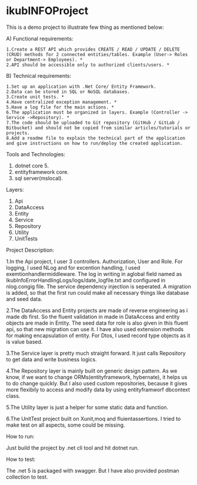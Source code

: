 # ikubINFOProject

This is a demo project to illustrate few thing as mentioned below:

A) Functional requirements:

    1.Create a REST API which provides CREATE / READ / UPDATE / DELETE (CRUD) methods for 2 connected entities/tables. Example (User-> Roles or Department-> Employees). *
    2.API should be accessible only to authorized clients/users. *
    
B) Technical requirements:

    1.Set up an application with .Net Core/ Entity Framework.
    2.Data can be stored in SQL or NoSQL databases.
    3.Create unit tests. *
    4.Have centralized exception management. *
    5.Have a log file for the main actions. *
    6.The application must be organized in layers. Example (Controller -> Service ->Repository). *
    7.The code should be uploaded to Git repository (GitHub / GitLab / Bitbucket) and should not be copied from similar articles/tutorials or projects.
    8.Add a readme file to explain the technical part of the application and give instructions on how to run/deploy the created application.

Tools and Technologies: 
 1. dotnet core 5.
 2. entityframework core.
 3. sql server(mslocal).

Layers:
 1. Api
 2. DataAccess
 3. Entity
 4. Service
 5. Repository
 6. Utility
 7. UnitTests

Project Description:

1.In the Api project, I user 3 controllers. Authorization, User and Role. For logging, I used NLog and for excention handling, I used exemtionhandlermiddleware. The log in writing in aglobal field named as IkubInfoErrorHandlingLogs/logs/date_logfile.txt and configured in nlog.congig file.
The service dependency injection is seperated. A migration is added, so that the first run could make all necessary things like database and seed data.

2.The DataAccess and Entity projects are made of reverse engineering as i made db first. So the fluent validation  in made in DataAccess and entity objects are made in Entity.
The seed data for role is also given in this fluent api, so that new migration can use it.
I have also used extension methods for making encapsulation of entity. For Dtos, I used record type objects as it is value based.

3.The Service layer is pretty much straight forward. It just calls Repository to get data and write business logics.

4.The Repository layer is mainly built on generic design pattern. As we know, if we want to change ORMs(entityframework, hybernate), it helps us to do change quickly.
But I also used custom repositories, because it gives more flexibily to access and modify data by using entityframworf dbcontext class.

5.The Utility layer is just a helper for some static data and function.

6.The UnitTest project built on Xunit,moq and fluientassertions. I tried to make test on all aspects, some could be missing.


How to run:

Just build the project by .net cli tool and hit dotnet run.

How to test:

The .net 5 is packaged with swagger. But I have also provided postman collection to test. 






